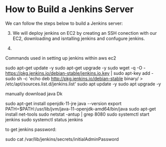 # How to Build a Jenkins Server

We can follow the steps below to build a Jenkins server:

3. We will deploy jenkins on EC2 by creating an SSH conection with our EC2, downloading and isntalling jenkins and confugure jenkins.

4.

Commands used in setting up jenkins within aws ec2

sudo apt-get update -y
sudo apt-get upgrade -y
sudo wget -q -O - https://pkg.jenkins.io/debian-stable/jenkins.io.key | sudo apt-key add -
sudo sh -c 'echo deb http://pkg.jenkins.io/debian-stable binary/ > /etc/apt/sources.list.d/jenkins.list'
sudo apt update -y
sudo apt upgrade -y

manually download java Dk

sudo apt-get install openjdk-11-jre
java --version
export PATH=$PATH:/usr/lib/jvm/java-11-openjdk-amd64/bin/java
sudo apt-get install net-tools
sudo netstat -antup | grep 8080
sudo systemctl start jenkins
sudo systemctl status jenkins

to get jenkins password:

sudo cat /var/lib/jenkins/secrets/initialAdminPassword
